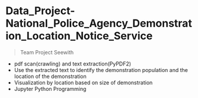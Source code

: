 # Data_Project-National_Police_Agency_Demonstration_Location_Notice_Service
> Team Project Seewith
- pdf scan(crawling) and text extraction(PyPDF2)
- Use the extracted text to identify the demonstration population and the location of the demonstration
- Visualization by location based on size of demonstration <br>
- Jupyter Python Programming
